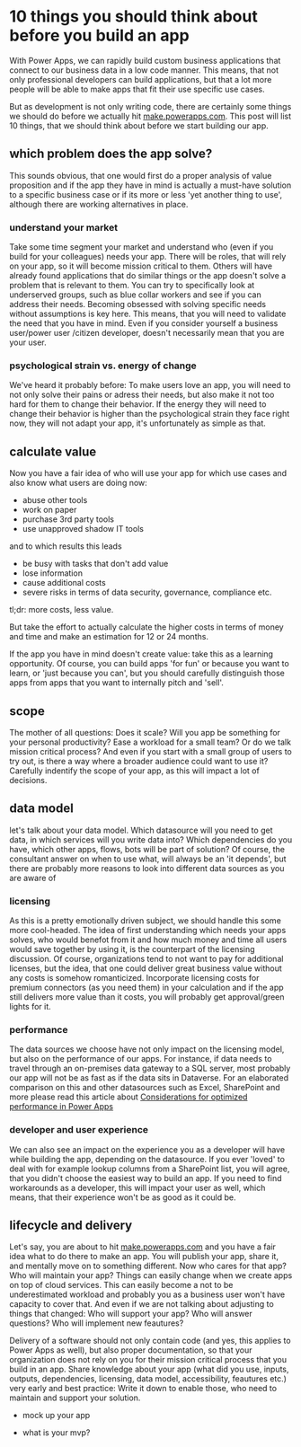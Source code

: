 # 10 things you should think about before you build an app

With Power Apps, we can rapidly build custom business applications that connect to our business data in a low code manner. This means, that not only professional developers can build applications, but that a lot more people will be able to make apps that fit their use specific use cases. 

But as development is not only writing code, there are certainly some things we should do before we actually hit [make.powerapps.com](https://make.powerapps.com). This post will list 10 things, that we should think about before we start building our app. 

## which problem does the app solve? 

This sounds obvious, that one would first do a proper analysis of value proposition and if the app they have in mind is actually a must-have solution to a specific business case or if its more or less 'yet another thing to use', although there are working alternatives in place. 

### understand your market 

Take some time segment your market and understand who (even if you build for your colleagues) needs your app. There will be roles, that will rely on your app, so it will become mission critical to them. Others will have already found applications that do similar things or the app doesn't solve a problem that is relevant to them. You can try to specifically look at underserved groups, such as blue collar workers and see if you can address their needs. Becoming obsessed with solving specific needs without assumptions is key here. This means, that you will need to validate the need that you have in mind. Even if you consider yourself a business user/power user /citizen developer, doesn't necessarily mean that you are your user. 

### psychological strain vs. energy of change

We've heard it probably before: To make users love an app, you will need to not only solve their pains or adress their needs, but also make it not too hard for them to change their behavior. If the energy they will need to change their behavior is higher than the psychological strain they face right now, they will not adapt your app, it's unfortunately as simple as that. 

## calculate value

Now you have a fair idea of who will use your app for which use cases and also know what users are doing now: 

* abuse other tools
* work on paper
* purchase 3rd party tools
* use unapproved shadow IT tools

and to which results this leads

* be busy with tasks that don't add value
* lose information
* cause additional costs
* severe risks in terms of data security, governance, compliance etc. 

tl;dr: more costs, less value. 

But take the effort to actually calculate the higher costs in terms of money and time and make an estimation for 12 or 24 months.

If the app you have in mind doesn't create value: take this as a learning opportunity. Of course, you can build apps 'for fun' or because you want to learn, or 'just because you can', but you should carefully distinguish those apps from apps that you want to internally pitch and 'sell'. 

## scope

The mother of all questions: Does it scale? Will you app be something for your personal productivity? Ease a workload for a small team? Or do we talk mission critical process? And even if you start with a small group of users to try out, is there a way where a broader audience could want to use it? Carefully indentify the scope of your app, as this will impact a lot of decisions. 

## data model

let's talk about your data model. Which datasource will you need to get data, in which services will you write data into? Which dependencies do you have, which other apps, flows, bots will be part of solution? Of course, the consultant answer on when to use what, will always be an 'it depends', but there are probably more reasons to look into different data sources as you are aware of

### licensing

As this is a pretty emotionally driven subject, we should handle this some more cool-headed. The idea of first understanding which needs your apps solves, who would benefot from it and how much money and time all users would save together by using it, is the counterpart of the licensing discussion. Of course, organizations tend to not want to pay for additional licenses, but the idea, that one could deliver great business value without any costs is somehow romanticized. Incorporate licensing costs for premium connectors (as you need them) in your calculation and if the app still delivers more value than it costs, you will probably get approval/green lights for it. 

### performance

The data sources we choose have not only impact on the licensing model, but also on the performance of our apps. For instance, if data needs to travel through an on-premises data gateway to a SQL server, most probably our app will not be as fast as if the data sits in Dataverse. For an elaborated comparison on this and other datasources such as Excel, SharePoint and more please read this article about [Considerations for optimized performance in Power Apps](https://powerapps.microsoft.com/en-us/blog/considerations-for-optimized-performance-in-power-apps/)

### developer and user experience

We can also see an impact on the experience you as a developer will have while building the app, depending on the datasource. If you ever 'loved' to deal with for example lookup columns from a SharePoint list, you will agree, that you didn't choose the easiest way to build an app. If you need to find workarounds as a developer, this will impact your user as well, which means, that their experience won't be as good as it could be. 

## lifecycle and delivery

Let's say, you are about to hit [make.powerapps.com](https://make.powerapps.com) and you have a fair idea what to do there to make an app. You will publish your app, share it, and mentally move on to something different. Now who cares for that app? Who will maintain your app? Things can easily change when we create apps on top of cloud services. This can easily become a not to be underestimated workload and probably you as a business user won't have capacity to cover that. And even if we are not talking about adjusting to things that changed: Who will support your app? Who will answer questions? Who will implement new feautures?

Delivery of a software should not only contain code (and yes, this applies to Power Apps as well), but also proper documentation, so that your organization does not rely on you for their mission critical process that you build in an app. Share knowledge about your app (what did you use, inputs, outputs, dependencies, licensing, data model, accessibility, feautures etc.) very early and best practice: Write it down to enable those, who need to maintain and support your solution. 



* mock up your app

* what is your mvp?

